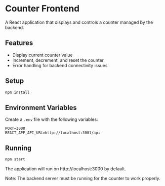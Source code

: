 # Counter Frontend

A React application that displays and controls a counter managed by the backend.

## Features

- Display current counter value
- Increment, decrement, and reset the counter
- Error handling for backend connectivity issues

## Setup

```bash
npm install
```

## Environment Variables

Create a `.env` file with the following variables:
```
PORT=3000
REACT_APP_API_URL=http://localhost:3001/api
```

## Running

```bash
npm start
```

The application will run on http://localhost:3000 by default.

Note: The backend server must be running for the counter to work properly.